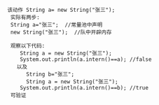     该动作 String a= new String("张三");
     实际有两步:
     String a="张三";  //常量池中声明
     new String("张三");  //队中开辟内存
     
     观察以下代码:
        String a = new String("张三");
        System.out.println(a.intern()==a); //false
       以及
          String b="张三";
          String a = new String("张三");
        System.out.println(a.intern()==b); //true
     可验证
